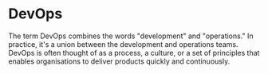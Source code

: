 # DevOps
The term DevOps combines the words "development" and "operations." In practice, it's a union between the development and operations teams. DevOps is often thought of as a process, a culture, or a set of principles that enables organisations to deliver products quickly and continuously.
